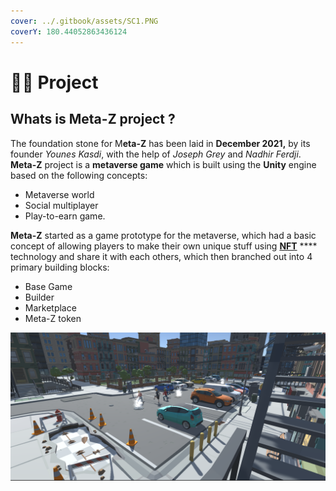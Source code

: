 ```yaml
---
cover: ../.gitbook/assets/SC1.PNG
coverY: 180.44052863436124
---
```


# 👨💼 Project

## Whats is Meta-Z project ?&#x20;

The foundation stone for M**eta-Z** has been laid in **December 2021,** by its founder _Younes Kasdi_, with the help of _Joseph Grey_ and _Nadhir Ferdji_. **Meta-Z** project is a **metaverse game** which is built using the **Unity** engine based on the following concepts:

* Metaverse world
* Social multiplayer
* Play-to-earn game.

**Meta-Z** started as a game prototype for the metaverse, which had a basic concept of allowing players to make their own unique stuff using [**NFT**](https://en.wikipedia.org/wiki/Non-fungible\_token) **** technology and share it with each others, which then branched out into 4 primary building blocks:

* Base Game
* Builder
* Marketplace
* Meta-Z token

![](../.gitbook/assets/SC1.PNG)
